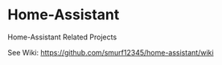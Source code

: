 # Home-Assistant
Home-Assistant Related Projects

See Wiki: <a>https://github.com/smurf12345/home-assistant/wiki</a>
